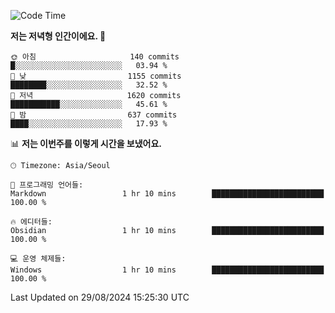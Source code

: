   <!--START_SECTION:waka-->
![Code Time](http://img.shields.io/badge/Code%20Time-430%20hrs%2038%20mins-blue)

**저는 저녁형 인간이에요. 🦉** 

```text
🌞 아침                     140 commits         █░░░░░░░░░░░░░░░░░░░░░░░░   03.94 % 
🌆 낮　                     1155 commits        ████████░░░░░░░░░░░░░░░░░   32.52 % 
🌃 저녁                     1620 commits        ███████████░░░░░░░░░░░░░░   45.61 % 
🌙 밤　                     637 commits         ████░░░░░░░░░░░░░░░░░░░░░   17.93 % 
```


📊 **저는 이번주를 이렇게 시간을 보냈어요.** 

```text
🕑︎ Timezone: Asia/Seoul

💬 프로그래밍 언어들: 
Markdown                 1 hr 10 mins        █████████████████████████   100.00 % 

🔥 에디터들: 
Obsidian                 1 hr 10 mins        █████████████████████████   100.00 % 

💻 운영 체제들: 
Windows                  1 hr 10 mins        █████████████████████████   100.00 % 
```


 Last Updated on 29/08/2024 15:25:30 UTC
<!--END_SECTION:waka-->
